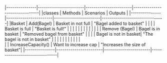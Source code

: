 |---------------|-----------------------|-----------------------|-------------------------------|
|classes 		| Methods				| Scenarios 			| Outputs						|
|---------------|-----------------------|-----------------------|-------------------------------|
|Basket			| Add(Bagel)			| Basket in not full	| "Bagel added to basket"		|
|				|						| Basket is full		| "Basket is full!"				|
|				|						|						|								|
|				|						|						|								|
|				| Remove (Bagel)		| Bagel is in basket 	| "Removed bagel from basket"	|
|				|						| Bagel is not in basket| "The bagel is not in basket"	|
|				|						|						|								|
|				|						|						|								|	
|				| IncreaseCapacity()	| Want to increase cap 	| "Increases the size of basket"|
|---------------|-----------------------|-----------------------|-------------------------------|		